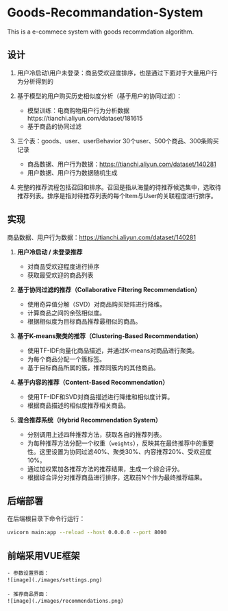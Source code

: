 # Goods-Recommandation-System
This is a e-commece system with goods recommdation algorithm.
## 设计

1. 用户冷启动\用户未登录：商品受欢迎度排序，也是通过下面对于大量用户行为分析得到的

2. 基于模型的用户购买历史相似度分析（基于用户的协同过滤）：

   - 模型训练：电商购物用户行为分析数据https://tianchi.aliyun.com/dataset/181615
   - 基于商品的协同过滤

3. 三个表：goods、user、userBehavior
30个user、500个商品、300条购买记录
   - 商品数据、用户行为数据：https://tianchi.aliyun.com/dataset/140281
   - 用户数据、用户行为数据随机生成

4. 完整的推荐流程包括召回和排序。召回是指从海量的待推荐候选集中，选取待推荐列表。排序是指对待推荐列表的每个Item与User的关联程度进行排序。

## 实现
商品数据、用户行为数据：https://tianchi.aliyun.com/dataset/140281
1. **用户冷启动 / 未登录推荐**
    - 对商品受欢迎程度进行排序
    - 获取最受欢迎的商品列表
2. **基于协同过滤的推荐（Collaborative Filtering Recommendation）**

    - 使用奇异值分解（SVD）对商品购买矩阵进行降维。
    - 计算商品之间的余弦相似度。
    - 根据相似度为目标商品推荐最相似的商品。

3. **基于K-means聚类的推荐（Clustering-Based Recommendation）**

    - 使用TF-IDF向量化商品描述，并通过K-means对商品进行聚类。
    - 为每个商品分配一个簇标签。
    - 基于目标商品所属的簇，推荐同簇内的其他商品。

4. **基于内容的推荐（Content-Based Recommendation）**

    - 使用TF-IDF和SVD对商品描述进行降维和相似度计算。
    - 根据商品描述的相似度推荐相关商品。

5. **混合推荐系统（Hybrid Recommendation System）**

    - 分别调用上述四种推荐方法，获取各自的推荐列表。
    - 为每种推荐方法分配一个权重（`weights`），反映其在最终推荐中的重要性。这里设置为协同过滤40%、聚类30%、内容推荐20%、受欢迎度10%。
    - 通过加权累加各推荐方法的推荐结果，生成一个综合评分。
    - 根据综合评分对推荐商品进行排序，选取前N个作为最终推荐结果。
## 后端部署
在后端根目录下命令行运行：
```bash
uvicorn main:app --reload --host 0.0.0.0 --port 8000
```
## 前端采用VUE框架
    - 参数设置界面：
    ![image](./images/settings.png)

    - 推荐商品界面：
    ![image](./images/recommendations.png)
